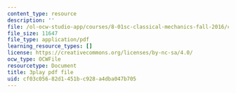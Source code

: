 ```yaml
---
content_type: resource
description: ''
file: /ol-ocw-studio-app/courses/8-01sc-classical-mechanics-fall-2016/cf03c05682d1451bc928a4dba047b705_1BU28txGAFI.pdf
file_size: 11647
file_type: application/pdf
learning_resource_types: []
license: https://creativecommons.org/licenses/by-nc-sa/4.0/
ocw_type: OCWFile
resourcetype: Document
title: 3play pdf file
uid: cf03c056-82d1-451b-c928-a4dba047b705
---
```

